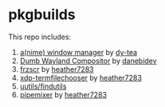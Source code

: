# pkgbuilds
This repo includes:
1. [a(nime) window manager](https://github.com/dy-tea/awm) by [dy-tea](https://github.com/dy-tea) 
2. [Dumb Wayland Compositor](https://github.com/danebidev/dwc) by [danebidev](https://github.com/danebidev)
3. [frzscr](https://github.com/heather7283/frzscr) by [heather7283](https://github.com/heather7283)
4. [xdp-termfilechooser](https://github.com/heather7283/xdg-desktop-portal-termfilechooser) by [heather7283](https://github.com/heather7283)
5. [uutils/findutils](https://github.com/uutils/findutils)
6. [pipemixer](https://github.com/heather7283/pipemixer) by [heather7283](https://github.com/heather7283)
